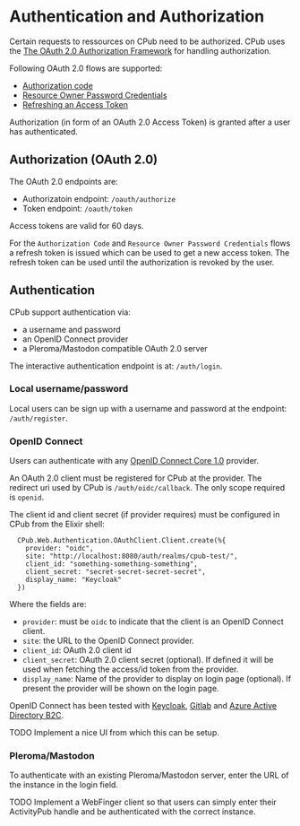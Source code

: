 # Authentication and Authorization

Certain requests to ressources on CPub need to be authorized. CPub uses the [The OAuth 2.0 Authorization Framework](https://tools.ietf.org/html/rfc6749) for handling authorization.

Following OAuth 2.0 flows are supported:

- [Authorization code](https://tools.ietf.org/html/rfc6749#section-1.3.1)
- [Resource Owner Password Credentials](https://tools.ietf.org/html/rfc6749#section-1.3.3)
- [Refreshing an Access Token](https://tools.ietf.org/html/rfc6749#section-6)

<!-- Furthermore CPub implements [OpenID Connect Core 1.0](https://openid.net/specs/openid-connect-core-1_0.html). -->
<!-- and [WebID-OIDC](https://github.com/solid/webid-oidc-spec) -->

Authorization (in form of an OAuth 2.0 Access Token) is granted after a user has authenticated.

## Authorization (OAuth 2.0)

The OAuth 2.0 endpoints are:

- Authorizatoin endpoint: `/oauth/authorize`
- Token endpoint: `/oauth/token`

Access tokens are valid for 60 days.

For the `Authorization Code` and `Resource Owner Password Credentials` flows a refresh token is issued which can be used to get a new access token. The refresh token can be used until the authorization is revoked by the user.

## Authentication

CPub support authentication via:

- a username and password
- an OpenID Connect provider
- a Pleroma/Mastodon compatible OAuth 2.0 server

The interactive authentication endpoint is at: `/auth/login`.

### Local username/password

Local users can be sign up with a username and password at the endpoint: `/auth/register`.

### OpenID Connect

Users can authenticate with any [OpenID Connect Core 1.0](https://openid.net/specs/openid-connect-core-1_0.html) provider.

An OAuth 2.0 client must be registered for CPub at the provider. The redirect uri used by CPub is `/auth/oidc/callback`. The only scope required is `openid`.

The client id and client secret (if provider requires) must be configured in CPub from the Elixir shell:

```
  CPub.Web.Authentication.OAuthClient.Client.create(%{
    provider: "oidc",
    site: "http://localhost:8080/auth/realms/cpub-test/",
    client_id: "something-something-something",
    client_secret: "secret-secret-secret-secret",
    display_name: "Keycloak"
  })
```

Where the fields are:

- `provider`: must be `oidc` to indicate that the client is an OpenID Connect client.
- `site`: the URL to the OpenID Connect provider.
- `client_id`: OAuth 2.0 client id
- `client_secret`: OAuth 2.0 client secret (optional). If defined it will be used when fetching the access/id token from the provider.
- `display_name`: Name of the provider to display on login page (optional). If present the provider will be shown on the login page.

OpenID Connect has been tested with [Keycloak](https://www.keycloak.org/), [Gitlab](https://gitlab.com/) and [Azure Active Directory B2C](https://docs.microsoft.com/en-us/azure/active-directory-b2c/openid-connect).

TODO Implement a nice UI from which this can be setup.

### Pleroma/Mastodon

To authenticate with an existing Pleroma/Mastodon server, enter the URL of the instance in the login field.

TODO Implement a WebFinger client so that users can simply enter their ActivityPub handle and be authenticated with the correct instance.
